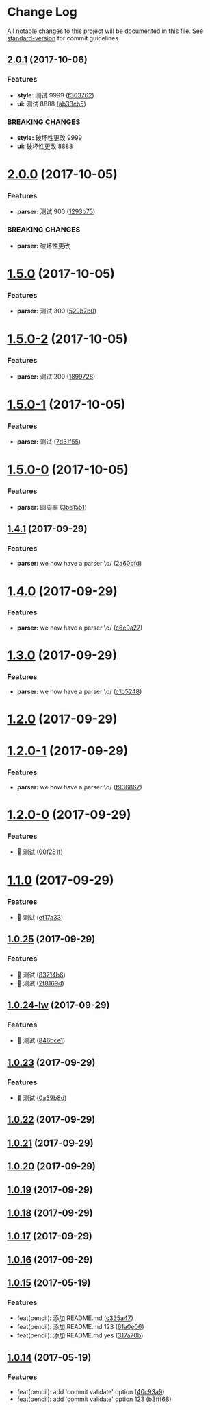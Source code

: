 # Change Log

All notable changes to this project will be documented in this file. See [standard-version](https://github.com/conventional-changelog/standard-version) for commit guidelines.

<a name="2.0.1"></a>
## [2.0.1](https://github.com/webliving/bower/compare/v2.0.0...v2.0.1) (2017-10-06)


### Features

* **style:** 测试 9999 ([f303762](https://github.com/webliving/bower/commit/f303762))
* **ui:** 测试 8888 ([ab33cb5](https://github.com/webliving/bower/commit/ab33cb5))


### BREAKING CHANGES

* **style:** 破坏性更改 9999
* **ui:** 破坏性更改 8888



<a name="2.0.0"></a>
# [2.0.0](https://github.com/webliving/bower/compare/v1.5.0...v2.0.0) (2017-10-05)


### Features

* **parser:** 测试 900 ([1293b75](https://github.com/webliving/bower/commit/1293b75))


### BREAKING CHANGES

* **parser:** 破坏性更改



<a name="1.5.0"></a>
# [1.5.0](https://github.com/webliving/bower/compare/v1.5.0-2...v1.5.0) (2017-10-05)


### Features

* **parser:** 测试 300 ([529b7b0](https://github.com/webliving/bower/commit/529b7b0))



<a name="1.5.0-2"></a>
# [1.5.0-2](https://github.com/webliving/bower/compare/v1.5.0-1...v1.5.0-2) (2017-10-05)


### Features

* **parser:** 测试 200 ([1899728](https://github.com/webliving/bower/commit/1899728))



<a name="1.5.0-1"></a>
# [1.5.0-1](https://github.com/webliving/bower/compare/v1.5.0-0...v1.5.0-1) (2017-10-05)


### Features

* **parser:** 测试 ([7d31f55](https://github.com/webliving/bower/commit/7d31f55))



<a name="1.5.0-0"></a>
# [1.5.0-0](https://github.com/webliving/bower/compare/v1.4.1...v1.5.0-0) (2017-10-05)


### Features

* **parser:** 圆周率 ([3be1551](https://github.com/webliving/bower/commit/3be1551))



<a name="1.4.1"></a>
## [1.4.1](https://github.com/webliving/bower/compare/v1.4.0...v1.4.1) (2017-09-29)


### Features

* **parser:** we now have a parser \o/ ([2a60bfd](https://github.com/webliving/bower/commit/2a60bfd))



<a name="1.4.0"></a>
# [1.4.0](https://github.com/webliving/bower/compare/v1.3.0...v1.4.0) (2017-09-29)


### Features

* **parser:** we now have a parser \o/ ([c6c9a27](https://github.com/webliving/bower/commit/c6c9a27))



<a name="1.3.0"></a>
# [1.3.0](https://github.com/webliving/bower/compare/v1.2.0...v1.3.0) (2017-09-29)


### Features

* **parser:** we now have a parser \o/ ([c1b5248](https://github.com/webliving/bower/commit/c1b5248))



<a name="1.2.0"></a>
# [1.2.0](https://github.com/webliving/bower/compare/v1.2.0-1...v1.2.0) (2017-09-29)



<a name="1.2.0-1"></a>
# [1.2.0-1](https://github.com/webliving/bower/compare/v1.2.0-0...v1.2.0-1) (2017-09-29)


### Features

* **parser:** we now have a parser \o/ ([f936867](https://github.com/webliving/bower/commit/f936867))



<a name="1.2.0-0"></a>
# [1.2.0-0](https://github.com/webliving/bower/compare/v1.1.0...v1.2.0-0) (2017-09-29)


### Features

* :dancer: 测试 ([00f281f](https://github.com/webliving/bower/commit/00f281f))



<a name="1.1.0"></a>
# [1.1.0](https://github.com/webliving/bower/compare/v1.0.25...v1.1.0) (2017-09-29)


### Features

* :dancer: 测试 ([ef17a33](https://github.com/webliving/bower/commit/ef17a33))



<a name="1.0.25"></a>
## [1.0.25](https://github.com/webliving/bower/compare/v1.0.24-lw...v1.0.25) (2017-09-29)


### Features

* :dancer: 测试 ([83714b6](https://github.com/webliving/bower/commit/83714b6))
* :dancer: 测试 ([2f8169d](https://github.com/webliving/bower/commit/2f8169d))



<a name="1.0.24-lw"></a>
## [1.0.24-lw](https://github.com/webliving/bower/compare/v1.0.23...v1.0.24-lw) (2017-09-29)


### Features

* :dancer: 测试 ([846bce1](https://github.com/webliving/bower/commit/846bce1))



<a name="1.0.23"></a>
## [1.0.23](https://github.com/webliving/bower/compare/v1.0.22...v1.0.23) (2017-09-29)


### Features

* :dancer: 测试 ([0a39b8d](https://github.com/webliving/bower/commit/0a39b8d))



<a name="1.0.22"></a>
## [1.0.22](https://github.com/webliving/bower/compare/v1.0.21...v1.0.22) (2017-09-29)



<a name="1.0.21"></a>
## [1.0.21](https://github.com/webliving/bower/compare/v1.0.20...v1.0.21) (2017-09-29)



<a name="1.0.20"></a>
## [1.0.20](https://github.com/webliving/bower/compare/v1.0.19...v1.0.20) (2017-09-29)



<a name="1.0.19"></a>
## [1.0.19](https://github.com/webliving/bower/compare/v1.0.18...v1.0.19) (2017-09-29)



<a name="1.0.18"></a>
## [1.0.18](https://github.com/webliving/bower/compare/v1.0.17...v1.0.18) (2017-09-29)



<a name="1.0.17"></a>
## [1.0.17](https://github.com/webliving/bower/compare/v1.0.16...v1.0.17) (2017-09-29)



<a name="1.0.16"></a>
## [1.0.16](https://github.com/webliving/bower/compare/v1.0.15...v1.0.16) (2017-09-29)



<a name="1.0.15"></a>
## [1.0.15](https://github.com/webliving/bower/compare/v1.0.14...v1.0.15) (2017-05-19)


### Features

* feat(pencil): 添加 README.md ([c335a47](https://github.com/webliving/bower/commit/c335a47))
* feat(pencil): 添加 README.md 123 ([61a0e06](https://github.com/webliving/bower/commit/61a0e06))
* feat(pencil): 添加 README.md yes ([317a70b](https://github.com/webliving/bower/commit/317a70b))



<a name="1.0.14"></a>
## [1.0.14](https://github.com/webliving/bower/compare/40c93a9...v1.0.14) (2017-05-19)


### Features

* feat(pencil): add 'commit validate' option ([40c93a9](https://github.com/webliving/bower/commit/40c93a9))
* feat(pencil): add 'commit validate' option 123 ([b3fff68](https://github.com/webliving/bower/commit/b3fff68))
